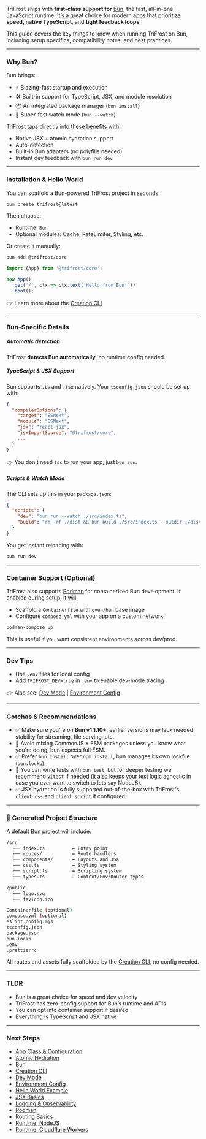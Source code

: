 TriFrost ships with **first-class support for** [Bun](https://bun.sh/), the fast, all-in-one JavaScript runtime. It’s a great choice for modern apps that prioritize **speed, native TypeScript**, and **tight feedback loops**.

This guide covers the key things to know when running TriFrost on Bun, including setup specifics, compatibility notes, and best practices.

---

### Why Bun?
Bun brings:
- ⚡ Blazing-fast startup and execution
- 🛠 Built-in support for TypeScript, JSX, and module resolution
- 📦 An integrated package manager (`bun install`)
- 🔁 Super-fast watch mode (`bun --watch`)

TriFrost taps directly into these benefits with:
- Native JSX + atomic hydration support
- Auto-detection
- Built-in Bun adapters (no polyfills needed)
- Instant dev feedback with `bun run dev`

---

### Installation & Hello World
You can scaffold a Bun-powered TriFrost project in seconds:
```bash
bun create trifrost@latest
```

Then choose:
- Runtime: `Bun`
- Optional modules: Cache, RateLimiter, Styling, etc.

Or create it manually:
```bash
bun add @trifrost/core
```
```typescript
import {App} from '@trifrost/core';

new App()
  .get('/', ctx => ctx.text('Hello from Bun!'))
  .boot();
```

👉 Learn more about the [Creation CLI](/docs/cli-quickstart)

---

### Bun-Specific Details
##### Automatic detection
TriFrost **detects Bun automatically**, no runtime config needed.

##### TypeScript & JSX Support
Bun supports `.ts` and `.tsx` natively. Your `tsconfig.json` should be set up with:
```json
{
  "compilerOptions": {
    "target": "ESNext",
    "module": "ESNext",
    "jsx": "react-jsx",
    "jsxImportSource": "@trifrost/core",
    ...
  }
}
```

👉 You don’t need `tsc` to run your app, just `bun run`.

##### Scripts & Watch Mode
The CLI sets up this in your `package.json`:
```json
{
  "scripts": {
    "dev": "bun run --watch ./src/index.ts",
    "build": "rm -rf ./dist && bun build ./src/index.ts --outdir ./dist"
  }
}
```

You get instant reloading with:
```bash
bun run dev
```

---

### Container Support (Optional)
TriFrost also supports [Podman](https://podman.io) for containerized Bun development. If enabled during setup, it will:
- Scaffold a `Containerfile` with `oven/bun` base image
- Configure `compose.yml` with your app on a custom network
```bash
podman-compose up
```

This is useful if you want consistent environments across dev/prod.

---

### Dev Tips
- Use `.env` files for local config
- Add `TRIFROST_DEV=true` in `.env` to enable dev-mode tracing

👉 Also see: [Dev Mode](/docs/utils-devmode) | [Environment Config](/docs/utils-envvars)

---

### Gotchas & Recommendations
- ✅ Make sure you're on **Bun v1.1.10+**, earlier versions may lack needed stability for streaming, file serving, etc.
- 🛑 Avoid mixing CommonJS + ESM packages unless you know what you're doing, bun expects full ESM.
- ✅ Prefer `bun install` over `npm install`, bun manages its own lockfile (`bun.lockb`).
- 🧪 You can write tests with `bun test`, but for deeper testing we recommend `vitest` if needed (it also keeps your test logic agnostic in case you ever want to switch to lets say NodeJS).
- ✅ JSX hydration is fully supported out-of-the-box with TriFrost's `client.css` and `client.script` if configured.

---

### 🔧 Generated Project Structure
A default Bun project will include:
```bash
/src
  ├── index.ts          ← Entry point
  ├── routes/           ← Route handlers
  ├── components/       ← Layouts and JSX
  ├── css.ts            ← Styling system
  ├── script.ts         ← Scripting system
  ├── types.ts          ← Context/Env/Router types

/public
  ├── logo.svg
  ├── favicon.ico

Containerfile (optional)
compose.yml (optional)
eslint.config.mjs
tsconfig.json
package.json
bun.lockb
.env
.prettierrc
```

All routes and assets fully scaffolded by the [Creation CLI](/docs/cli-quickstart), no config needed.

---

### TLDR
- Bun is a great choice for speed and dev velocity
- TriFrost has zero-config support for Bun’s runtime and APIs
- You can opt into container support if desired
- Everything is TypeScript and JSX native

---

### Next Steps
- [App Class & Configuration](/docs/app-class)
- [Atomic Hydration](/docs/jsx-atomic)
- [Bun](https://bun.sh/)
- [Creation CLI](/docs/cli-quickstart)
- [Dev Mode](/docs/utils-devmode)
- [Environment Config](/docs/utils-envvars)
- [Hello World Example](/docs/hello-world-example)
- [JSX Basics](/docs/jsx-basics)
- [Logging & Observability](/docs/logging-observability)
- [Podman](https://podman.io)
- [Routing Basics](/docs/routing-basics)
- [Runtime: NodeJS](/docs/nodejs-runtime)
- [Runtime: Cloudflare Workers](/docs/cloudflare-workers-workerd)
